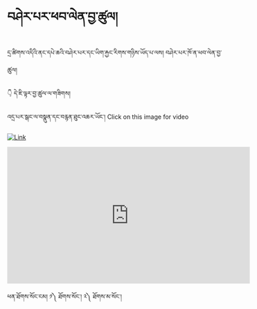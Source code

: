 #  བཤེར་པར་ཕབ་ལེན་བྱ་ཚུལ།

དྲ་ཚིགས་འདིའི་ནང་དཔེ་ཆའི་བཤེར་པར་དང་ཡིག་རྐྱང་རིགས་གཉིས་ཡོད་པ་ལས། བཤེར་པར་ཁོ་ན་ཕབ་ལེན་བྱ་ཚུལ།

👇 དེ་ཇི་ལྟར་བྱ་ཚུལ་ལ་གཟིགས།

འདྲ་པར་སྒང་ལ་བསྣུན་དང་བརྙན་ཐུང་འཆར་ཡོང་། Click on this image for video

[![Link](https://user-images.githubusercontent.com/28945342/229020567-9a864fb6-f124-4748-bbf0-3cb1c2d3001d.png)](https://youtu.be/CFYHuWc9IxI)


<iframe width="560" height="315" src="https://www.youtube.com/embed/HZERGNFmrc8" title="YouTube video player" frameborder="0" allow="accelerometer; autoplay; clipboard-write; encrypted-media; gyroscope; picture-in-picture; web-share" allowfullscreen></iframe>

ཕན་ཐོགས་སོང་ངམ། ༡༽ ཐོགས་སོང་། ༢༽ ཐོགས་མ་སོང་།

